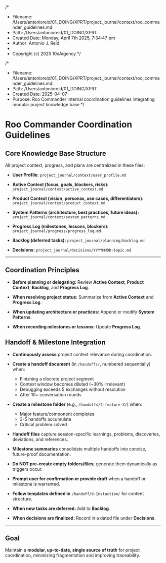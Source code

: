 /\*

- Filename: /Users/antonioreid/01_DOING/XPRT/project_journal/context/roo_commander_guidelines.md
- Path: /Users/antonioreid/01_DOING/XPRT
- Created Date: Monday, April 7th 2025, 7:34:47 pm
- Author: Antonio J. Reid
-
- Copyright (c) 2025 10xAigency
  \*/

/\*

- Filename: /Users/antonioreid/01_DOING/XPRT/project_journal/context/roo_commander_guidelines.md
- Path: /Users/antonioreid/01_DOING/XPRT
- Created Date: 2025-04-07
- Purpose: Roo Commander internal coordination guidelines integrating modular project knowledge base
  \*/

# Roo Commander Coordination Guidelines

## Core Knowledge Base Structure

All project context, progress, and plans are centralized in these files:

- **User Profile:**
  `project_journal/context/user_profile.md`

- **Active Context (focus, goals, blockers, risks):**
  `project_journal/context/active_context.md`

- **Product Context (vision, personas, use cases, differentiators):**
  `project_journal/context/product_context.md`

- **System Patterns (architecture, best practices, future ideas):**
  `project_journal/context/system_patterns.md`

- **Progress Log (milestones, lessons, blockers):**
  `project_journal/progress/progress_log.md`

- **Backlog (deferred tasks):**
  `project_journal/planning/backlog.md`

- **Decisions:**
  `project_journal/decisions/YYYYMMDD-topic.md`

---

## Coordination Principles

- **Before planning or delegating:**
  Review **Active Context**, **Product Context**, **Backlog**, and **Progress Log**.

- **When resolving project status:**
  Summarize from **Active Context** and **Progress Log**.

- **When updating architecture or practices:**
  Append or modify **System Patterns**.

- **When recording milestones or lessons:**
  Update **Progress Log**.

## Handoff & Milestone Integration

- **Continuously assess** project context relevance during coordination.
- **Create a handoff document** (in `/handoffs/`, numbered sequentially) when:
  - Finishing a discrete project segment
  - Context window becomes diluted (~30% irrelevant)
  - Debugging exceeds 5 exchanges without resolution
  - After 10+ conversation rounds
- **Create a milestone folder** (e.g., `/handoffs/2-feature-X/`) when:
  - Major feature/component completes
  - 3-5 handoffs accumulate
  - Critical problem solved
- **Handoff files** capture session-specific learnings, problems, discoveries, deviations, and references.
- **Milestone summaries** consolidate multiple handoffs into concise, future-proof documentation.
- **Do NOT pre-create empty folders/files**; generate them dynamically as triggers occur.
- **Prompt user for confirmation or provide draft** when a handoff or milestone is warranted.
- **Follow templates defined in** `/handoff/0-Instuction/` for content structure.

- **When new tasks are deferred:**
  Add to **Backlog**.

- **When decisions are finalized:**
  Record in a dated file under **Decisions**.

---

## Goal

Maintain a **modular, up-to-date, single source of truth** for project coordination, minimizing fragmentation and improving traceability.
